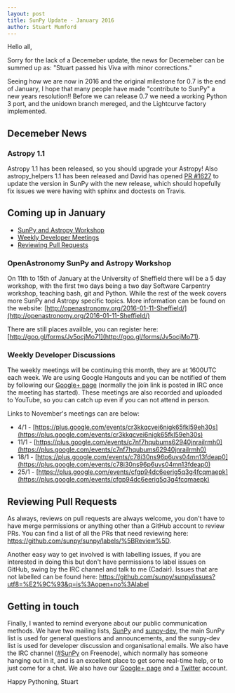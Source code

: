 ```yaml
---
layout: post
title: SunPy Update - January 2016
author: Stuart Mumford
---
```


Hello all,

Sorry for the lack of a Decemeber update, the news for Decemeber can be summed up as: "Stuart passed his Viva with minor corrections."

Seeing how we are now in 2016 and the original milestone for 0.7 is the end of January, I hope that many people have made "contribute to SunPy" a new years resolution!!
Before we can release 0.7 we need a working Python 3 port, and the unidown branch mereged, and the Lightcurve factory implemented.

## Decemeber News

### <a name="astropy"></a> Astropy 1.1

Astropy 1.1 has been released, so you should upgrade your Astropy! Also astropy_helpers 1.1 has been released and David has opened [PR #1627](https://github.com/sunpy/sunpy/pull/1627) to update the version in SunPy with the new release, which should hopefully fix issues we were having with sphinx and doctests on Travis.


## Coming up in January

* [SunPy and Astropy Workshop](#workshop)
* [Weekly Developer Meetings](#devmeetings)
* [Reviewing Pull Requests](#pulls)

### <a name="workshop"></a> OpenAstronomy SunPy and Astropy Workshop

On 11th to 15th of January at the University of Sheffield there will be a 5 day workshop, with the first two days being a two day Software Carpentry workshop, teaching bash, git and Python. While the rest of the week covers more SunPy and Astropy specific topics. More information can be found on the website: [http://openastronomy.org/2016-01-11-Sheffield/](http://openastronomy.org/2016-01-11-Sheffield/)

There are still places availble, you can register here: [http://goo.gl/forms/Jv5ocjMo71](http://goo.gl/forms/Jv5ocjMo71).


### <a name="devmeetings"></a> Weekly Developer Discussions

The weekly meetings will be continuing this month, they are at 1600UTC each week.
We are using Google Hangouts and you can be notified of them by following our [Google+ page](https://plus.google.com/+SunpyOrg/posts) (normally the join link is posted in IRC once the meeting has started). These meetings are also recorded and uploaded to YouTube, so you can catch up even if you can not attend in person.

Links to November's meetings can are below:

* 4/1 - [https://plus.google.com/events/cr3kkqcvei6nigk65fkl59eh30s](https://plus.google.com/events/cr3kkqcvei6nigk65fkl59eh30s)
* 11/1 - [https://plus.google.com/events/c7nf7hqubums62940jnrailrmh0](https://plus.google.com/events/c7nf7hqubums62940jnrailrmh0)
* 18/1 - [https://plus.google.com/events/c78i30ns96p6uvs04mn13fdeap0](https://plus.google.com/events/c78i30ns96p6uvs04mn13fdeap0)
* 25/1 - [https://plus.google.com/events/cfgp94dc6eerig5q3g4fcqmaepk](https://plus.google.com/events/cfgp94dc6eerig5q3g4fcqmaepk)

## <a name="pulls"></a> Reviewing Pull Requests

As always, reviews on pull requests are always welcome, you don't have to have merge permissions or anything other than a GitHub account to review PRs. You can find a list of all the PRs that need reviewing here: https://github.com/sunpy/sunpy/labels/%5BReview%5D.

Another easy way to get involved is with labelling issues, if you are interested in doing this but don't have permissions to label issues on GitHub, swing by the IRC channel and talk to me (Cadair). Issues that are not labelled can be found here: https://github.com/sunpy/sunpy/issues?utf8=%E2%9C%93&q=is%3Aopen+no%3Alabel

## Getting in touch

Finally, I wanted to remind everyone about our public communication methods.
We have two mailing lists, [SunPy](https://groups.google.com/forum/#!forum/sunpy) and [sunpy-dev](https://groups.google.com/forum/#!forum/sunpy-dev), the main SunPy list is used for general questions and announcements, and the sunpy-dev list is used for developer discussion and organisational emails.
We also have the IRC channel ([#SunPy](https://kiwiirc.com/client/irc.freenode.net/#SunPy) on Freenode), which normally has someone hanging out in it, and is an excellent place to get some real-time help, or to just come for a chat.
We also have our [Google+ page](https://plus.google.com/+SunpyOrg/posts) and a [Twitter](https://twitter.com/sunpyproject) account.


Happy Pythoning,
Stuart






